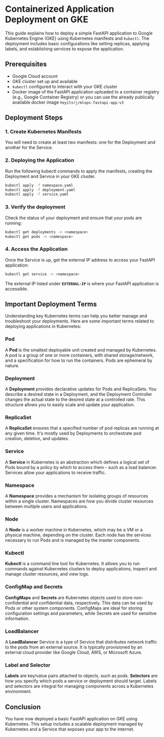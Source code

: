 # Containerized Application Deployment on GKE

This guide explains how to deploy a simple FastAPI application to Google Kubernetes Engine (GKE) using Kubernetes manifests and `kubectl`. The deployment includes basic configurations like setting replicas, applying labels, and establishing services to expose the application.

## Prerequisites

- Google Cloud account
- GKE cluster set up and available
- `kubectl` configured to interact with your GKE cluster
- Docker image of the FastAPI application uploaded to a container registry (e.g., Google Container Registry) or you can use the already publically available docker image `heyitsrj/mlops-fastapi-app:v3`

## Deployment Steps

### 1. Create Kubernetes Manifests

You will need to create at least two manifests: one for the Deployment and another for the Service.

### 2. Deploying the Application

Run the following kubectl commands to apply the manifests, creating the Deployment and Service in your GKE cluster.

```bash
kubectl apply -f namespace.yaml
kubectl apply -f deployment.yaml
kubectl apply -f service.yaml
```

### 3. Verify the deployment

Check the status of your deployment and ensure that your pods are running:

```bash
kubectl get deployments -n <namespace>
kubectl get pods -n <namespace>
```

### 4. Access the Application

Once the Service is up, get the external IP address to access your FastAPI application:

```bash
kubectl get service -n <namespace>
```

The external IP listed under **`EXTERNAL-IP`** is where your FastAPI application is accessible.

## Important Deployment Terms

Understanding key Kubernetes terms can help you better manage and troubleshoot your deployments. Here are some important terms related to deploying applications in Kubernetes:

### Pod
A **Pod** is the smallest deployable unit created and managed by Kubernetes. A pod is a group of one or more containers, with shared storage/network, and a specification for how to run the containers. Pods are ephemeral by nature.

### Deployment
A **Deployment** provides declarative updates for Pods and ReplicaSets. You describe a desired state in a Deployment, and the Deployment Controller changes the actual state to the desired state at a controlled rate. This structure allows you to easily scale and update your application.

### ReplicaSet
A **ReplicaSet** ensures that a specified number of pod replicas are running at any given time. It's mostly used by Deployments to orchestrate pod creation, deletion, and updates.

### Service
A **Service** in Kubernetes is an abstraction which defines a logical set of Pods bound by a policy by which to access them - such as a load balancer. Services allow your applications to receive traffic.

### Namespace
A **Namespace** provides a mechanism for isolating groups of resources within a single cluster. Namespaces are how you divide cluster resources between multiple users and applications.

### Node
A **Node** is a worker machine in Kubernetes, which may be a VM or a physical machine, depending on the cluster. Each node has the services necessary to run Pods and is managed by the master components.

### Kubectl
**Kubectl** is a command line tool for Kubernetes. It allows you to run commands against Kubernetes clusters to deploy applications, inspect and manage cluster resources, and view logs.

### ConfigMap and Secrets
**ConfigMaps** and **Secrets** are Kubernetes objects used to store non-confidential and confidential data, respectively. This data can be used by Pods or other system components. ConfigMaps are ideal for storing configuration settings and parameters, while Secrets are used for sensitive information.

### LoadBalancer
A **LoadBalancer** Service is a type of Service that distributes network traffic to the pods from an external source. It is typically provisioned by an external cloud provider like Google Cloud, AWS, or Microsoft Azure.

### Label and Selector
**Labels** are key/value pairs attached to objects, such as pods. **Selectors** are how you specify which pods a service or deployment should target. Labels and selectors are integral for managing components across a Kubernetes environment.


## **Conclusion**

You have now deployed a basic FastAPI application on GKE using Kubernetes. This setup includes a scalable deployment managed by Kubernetes and a Service that exposes your app to the internet.
